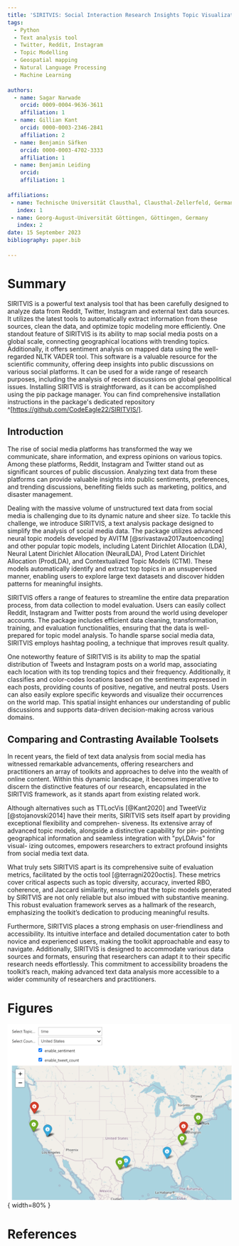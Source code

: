 ```yaml
---
title: 'SIRITVIS: Social Interaction Research Insights Topic Visualization'
tags:
  - Python
  - Text analysis tool
  - Twitter, Reddit, Instagram
  - Topic Modelling
  - Geospatial mapping
  - Natural Language Processing
  - Machine Learning
 
authors:
  - name: Sagar Narwade
    orcid: 0009-0004-9636-3611
    affiliation: 1
  - name: Gillian Kant
    orcid: 0000-0003-2346-2841
    affiliation: 2
  - name: Benjamin Säfken
    orcid: 0000-0003-4702-3333
    affiliation: 1
  - name: Benjamin Leiding
    orcid:
    affiliation: 1

affiliations:
 - name: Technische Universität Clausthal, Clausthal-Zellerfeld, Germany
   index: 1
 - name: Georg-August-Universität Göttingen, Göttingen, Germany
   index: 2
date: 15 September 2023
bibliography: paper.bib

---
```


# Summary

SIRITVIS is a powerful text analysis tool that has been carefully designed to analyze data from Reddit, Twitter, Instagram and external text data sources. It utilizes the latest tools to automatically extract information from these sources, clean the data, and optimize topic modeling more efficiently. One standout feature of SIRITVIS is its ability to map social media posts on a global scale, connecting geographical locations with trending topics. Additionally, it offers sentiment analysis on mapped data using the well-regarded NLTK VADER tool. This software is a valuable resource for the scientific community, offering deep insights into public discussions on various social platforms. It can be used for a wide range of research purposes, including the analysis of recent discussions on global geopolitical issues. Installing SIRITVIS is straightforward, as it can be accomplished using the pip package manager. You can find comprehensive installation instructions in the package's dedicated repository ^[https://github.com/CodeEagle22/SIRITVIS/].


## Introduction

The rise of social media platforms has transformed the way we communicate, share information, and express opinions on various topics. Among these platforms, Reddit, Instagram and Twitter stand out as significant sources of public discussion. Analyzing text data from these platforms can provide valuable insights into public sentiments, preferences, and trending discussions, benefiting fields such as marketing, politics, and disaster management.

Dealing with the massive volume of unstructured text data from social media is challenging due to its dynamic nature and sheer size. To tackle this challenge, we introduce SIRITVIS, a text analysis package designed to simplify the analysis of social media data. The package utilizes advanced neural topic models developed by AVITM [@srivastava2017autoencoding] and other popular topic models, including Latent Dirichlet Allocation (LDA), Neural Latent Dirichlet Allocation (NeuralLDA), Prod Latent Dirichlet Allocation (ProdLDA), and Contextualized Topic Models (CTM). These models automatically identify and extract top topics in an unsupervised manner, enabling users to explore large text datasets and discover hidden patterns for meaningful insights.

SIRITVIS offers a range of features to streamline the entire data preparation process, from data collection to model evaluation. Users can easily collect Reddit, Instagram and Twitter posts from around the world using developer accounts. The package includes efficient data cleaning, transformation, training, and evaluation functionalities, ensuring that the data is well-prepared for topic model analysis. To handle sparse social media data, SIRITVIS employs hashtag pooling, a technique that improves result quality.

One noteworthy feature of SIRITVIS is its ability to map the spatial distribution of Tweets and Instagram posts on a world map, associating each location with its top trending topics and their frequency. Additionally, it classifies and color-codes locations based on the sentiments expressed in each posts, providing counts of positive, negative, and neutral posts. Users can also easily explore specific keywords and visualize their occurrences on the world map. This spatial insight enhances our understanding of public discussions and supports data-driven decision-making across various domains.


## Comparing and Contrasting Available Toolsets

In recent years, the field of text data analysis from social media has witnessed remarkable
advancements, offering researchers and practitioners an array of toolkits and approaches to delve
into the wealth of online content. Within this dynamic landscape, it becomes imperative to discern
the distinctive features of our research, encapsulated in the SIRITVIS framework, as it stands apart
from existing related work.

Although alternatives such as TTLocVis [@Kant2020] and TweetViz [@stojanovski2014]
have their merits, SIRITVIS sets itself apart by providing exceptional flexibility and comprehen-
siveness. Its extensive array of advanced topic models, alongside a distinctive capability for pin-
pointing geographical information and seamless integration with "pyLDAvis" for visual-
izing outcomes, empowers researchers to extract profound insights from social media text data.

What truly sets SIRITVIS apart is its comprehensive suite of evaluation metrics, facilitated
by the octis tool [@terragni2020octis]. These metrics cover critical aspects such as topic diversity,
accuracy, inverted RBO, coherence, and Jaccard similarity, ensuring that the topic models generated
by SIRITVIS are not only reliable but also imbued with substantive meaning. This robust evaluation
framework serves as a hallmark of the research, emphasizing the toolkit’s dedication to producing
meaningful results.

Furthermore, SIRITVIS places a strong emphasis on user-friendliness and accessibility. Its
intuitive interface and detailed documentation cater to both novice and experienced users, making
the toolkit approachable and easy to navigate. Additionally, SIRITVIS is designed to accommodate
various data sources and formats, ensuring that researchers can adapt it to their specific research
needs effortlessly. This commitment to accessibility broadens the toolkit’s reach, making advanced
text data analysis more accessible to a wider community of researchers and practitioners.

# Figures

![Topic Mapper.\label{fig:Topic Mapper}](topic_mapper.png){ width=80% }

# References

